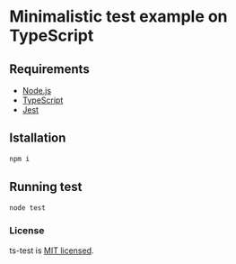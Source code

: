 # Minimalistic test example on TypeScript

## Requirements

* [Node.js](https://nodejs.org/en/download/package-manager/)
* [TypeScript](https://www.typescriptlang.org/)
* [Jest](https://jestjs.io/)

## Istallation

```sh
npm i
```

## Running test

```sh
node test
```

### License

ts-test is [MIT licensed](./LICENSE).
